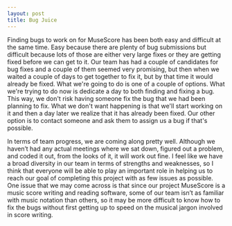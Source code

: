 ```yaml
---
layout: post
title: Bug Juice
---
```

   
Finding bugs to work on for MuseScore has been both easy and difficult at the same time. Easy because there are plenty of bug submissions but difficult because lots of those are either very large fixes or they are getting fixed before we can get to it. Our team has had a couple of candidates for bug fixes and a couple of them seemed very promising, but then when we waited a couple of days to get together to fix it, but by that time it would already be fixed. What we're going to do is one of a couple of options. What we're trying to do now is dedicate a day to both finding and fixing a bug. This way, we don't risk having someone fix the bug that we had been planning to fix. What we don't want happening is that we'll start working on it and then a day later we realize that it has already been fixed. Our other option is to contact someone and ask them to assign us a bug if that's possible.


In terms of team progress, we are coming along pretty well. Although we haven’t had any actual meetings where we sat down, figured out a problem, and coded it out, from the looks of it, it will work out fine. I feel like we have a broad diversity in our team in terms of strengths and weaknesses, so I think that everyone will be able to play an important role in helping us to reach our goal of completing this project with as few issues as possible. One issue that we may come across is that since our project MuseScore is a music score writing and reading software, some of our team isn’t as familiar with music notation than others, so it may be more difficult to know how to fix the bugs without first getting up to speed on the musical jargon involved in score writing.
